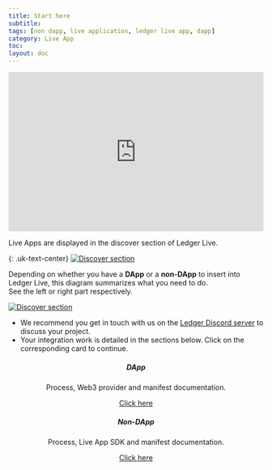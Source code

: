 ```yaml
---
title: Start here
subtitle:
tags: [non dapp, live application, ledger live app, dapp]
category: Live App
toc: 
layout: doc
---
```


<div class="uk-text-center">
  <iframe width="560" height="315" style="max-width: 100%;" src="https://www.youtube.com/embed/L6dGYsevRxc?controls=0" title="YouTube video player" frameborder="0" allow="accelerometer; autoplay; clipboard-write; encrypted-media; gyroscope; picture-in-picture" allowfullscreen></iframe>
</div>

Live Apps are displayed in the discover section of Ledger Live.    

<!---- image ---->

{: .uk-text-center}
[![Discover section](../images/discover-section.jpg)](../images/discover-section.jpg)    

<!--------------->
   
    
Depending on whether you have a **DApp** or a **non-DApp** to insert into Ledger Live, this diagram summarizes what you need to do.  
See the left or right part respectively. 

<!---- image ---->
[![Discover section](../images/live-app.jpg)](../images/live-app.jpg)   
<!--------------->

- We recommend you get in touch with us on the [Ledger Discord server](https://discord.gg/Ledger) to discuss your project.  
- Your integration work is detailed in the sections below. Click on the corresponding card to continue.  

<div style="text-align:center;">
  <div class="row justify-content-around">
    <div class="col">
      <div class="card">
        <div class="card-body">
          <h5 class="card-title">DApp</h5>
          <p class="card-text">Process, Web3 provider and manifest documentation.</p>
          <a href="../../dapp/process" class="btn btn-primary">Click here</a>
        </div>
      </div>
    </div>
    <div class="col">
      <div class="card">
        <div class="card-body">
          <h5 class="card-title">Non-DApp</h5>
          <p class="card-text">Process, Live App SDK and manifest documentation.</p>
          <a href="../../non-dapp/introduction" class="btn btn-primary">Click here</a>
        </div>
      </div>
    </div>
  </div>
</div>
